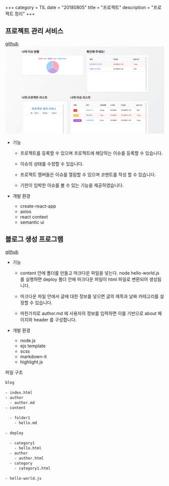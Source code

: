 +++
category = TIL
date = "20180805"
title = "프로젝트"
description = "프로젝트 정리"
+++

## 프로젝트 관리 서비스

[github](https://github.com/bohyeon-n/final-project)
![](/img/project-manager.png)

- 기능

  - 프로젝트를 등록할 수 있으며 프로젝트에 해당하는 이슈를 등록할 수 있습니다.

  - 이슈의 상태를 수정할 수 있습니다.

  - 프로젝트 멤버들은 이슈를 열람할 수 있으며 코멘트를 작성 할 수 있습니다.

  - 기한이 임박한 이슈를 볼 수 있는 기능을 제공하였습니다.

- 개발 환경

  - create-react-app
  - axios
  - react context
  - semantic ui

## 블로그 생성 프로그램

[github](https://github.com/bohyeon-n/bohyeon-n.github.io)

- 기능

  - content 안에 폴더를 만들고 마크다운 파일을 넣는다. node hello-world.js 를 실행하면 deploy 폴더 안에 마크다운 파일이 html 파일로 변환되어 생성됩니다.

  - 마크다운 파일 안에서 글에 대한 정보를 넣으면 글의 제목과 날짜 카테고리를 설정할 수 있습니다.

  - 마찬가지로 author.md 에 사용자의 정보를 입력하면 이를 기반으로 about 페이지와 header 를 구성합니다.

- 개발 환경

  - node.js
  - ejs template
  - scss
  - markdown-it
  - highlight.js

파일 구조

```
blog

- index.html
- author
  - author.md
- content

  - folder1
    - hello.md

- deploy

  - category1
    - hello.html
  - author
    - author.html
  - category
    - category1.html

- hello-world.js
```
